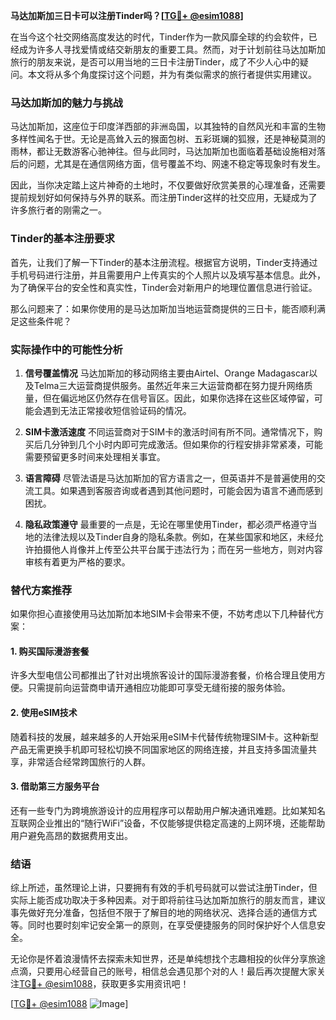 **马达加斯加三日卡可以注册Tinder吗？[[TG💪+ @esim1088](https://t.me/s/esim1088)]**

在当今这个社交网络高度发达的时代，Tinder作为一款风靡全球的约会软件，已经成为许多人寻找爱情或结交新朋友的重要工具。然而，对于计划前往马达加斯加旅行的朋友来说，是否可以用当地的三日卡注册Tinder，成了不少人心中的疑问。本文将从多个角度探讨这个问题，并为有类似需求的旅行者提供实用建议。

### 马达加斯加的魅力与挑战

马达加斯加，这座位于印度洋西部的非洲岛国，以其独特的自然风光和丰富的生物多样性闻名于世。无论是高耸入云的猴面包树、五彩斑斓的狐猴，还是神秘莫测的雨林，都让无数游客心驰神往。但与此同时，马达加斯加也面临着基础设施相对落后的问题，尤其是在通信网络方面，信号覆盖不均、网速不稳定等现象时有发生。

因此，当你决定踏上这片神奇的土地时，不仅要做好欣赏美景的心理准备，还需要提前规划好如何保持与外界的联系。而注册Tinder这样的社交应用，无疑成为了许多旅行者的刚需之一。

### Tinder的基本注册要求

首先，让我们了解一下Tinder的基本注册流程。根据官方说明，Tinder支持通过手机号码进行注册，并且需要用户上传真实的个人照片以及填写基本信息。此外，为了确保平台的安全性和真实性，Tinder会对新用户的地理位置信息进行验证。

那么问题来了：如果你使用的是马达加斯加当地运营商提供的三日卡，能否顺利满足这些条件呢？

### 实际操作中的可能性分析

1. **信号覆盖情况**
   马达加斯加的移动网络主要由Airtel、Orange Madagascar以及Telma三大运营商提供服务。虽然近年来三大运营商都在努力提升网络质量，但在偏远地区仍然存在信号盲区。因此，如果你选择在这些区域停留，可能会遇到无法正常接收短信验证码的情况。

2. **SIM卡激活速度**
   不同运营商对于SIM卡的激活时间有所不同。通常情况下，购买后几分钟到几个小时内即可完成激活。但如果你的行程安排非常紧凑，可能需要预留更多时间来处理相关事宜。

3. **语言障碍**
   尽管法语是马达加斯加的官方语言之一，但英语并不是普遍使用的交流工具。如果遇到客服咨询或者遇到其他问题时，可能会因为语言不通而感到困扰。

4. **隐私政策遵守**
   最重要的一点是，无论在哪里使用Tinder，都必须严格遵守当地的法律法规以及Tinder自身的隐私条款。例如，在某些国家和地区，未经允许拍摄他人肖像并上传至公共平台属于违法行为；而在另一些地方，则对内容审核有着更为严格的要求。

### 替代方案推荐

如果你担心直接使用马达加斯加本地SIM卡会带来不便，不妨考虑以下几种替代方案：

#### 1. 购买国际漫游套餐
许多大型电信公司都推出了针对出境旅客设计的国际漫游套餐，价格合理且使用方便。只需提前向运营商申请开通相应功能即可享受无缝衔接的服务体验。

#### 2. 使用eSIM技术
随着科技的发展，越来越多的人开始采用eSIM卡代替传统物理SIM卡。这种新型产品无需更换手机即可轻松切换不同国家地区的网络连接，并且支持多国流量共享，非常适合经常跨国旅行的人群。

#### 3. 借助第三方服务平台
还有一些专门为跨境旅游设计的应用程序可以帮助用户解决通讯难题。比如某知名互联网企业推出的“随行WiFi”设备，不仅能够提供稳定高速的上网环境，还能帮助用户避免高昂的数据费用支出。

### 结语

综上所述，虽然理论上讲，只要拥有有效的手机号码就可以尝试注册Tinder，但实际上能否成功取决于多种因素。对于即将前往马达加斯加旅行的朋友而言，建议事先做好充分准备，包括但不限于了解目的地的网络状况、选择合适的通信方式等。同时也要时刻牢记安全第一的原则，在享受便捷服务的同时保护好个人信息安全。

无论你是怀着浪漫情怀去探索未知世界，还是单纯想找个志趣相投的伙伴分享旅途点滴，只要用心经营自己的账号，相信总会遇见那个对的人！最后再次提醒大家关注[TG💪+ @esim1088](https://t.me/s/esim1088)，获取更多实用资讯吧！

[[TG💪+ @esim1088](https://t.me/s/esim1088) ![Image](https://i.postimg.cc/4NQfJmqS/Snipaste-2025-05-13-00-14-12.png)]